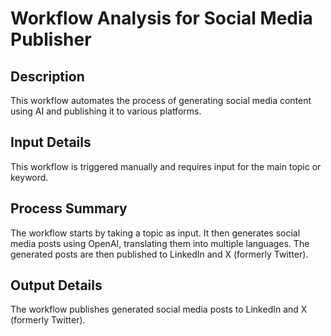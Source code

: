 # Workflow Analysis for Social Media Publisher

## Description
This workflow automates the process of generating social media content using AI and publishing it to various platforms.

## Input Details
This workflow is triggered manually and requires input for the main topic or keyword.

## Process Summary
The workflow starts by taking a topic as input. It then generates social media posts using OpenAI, translating them into multiple languages. The generated posts are then published to LinkedIn and X (formerly Twitter).

## Output Details
The workflow publishes generated social media posts to LinkedIn and X (formerly Twitter).
